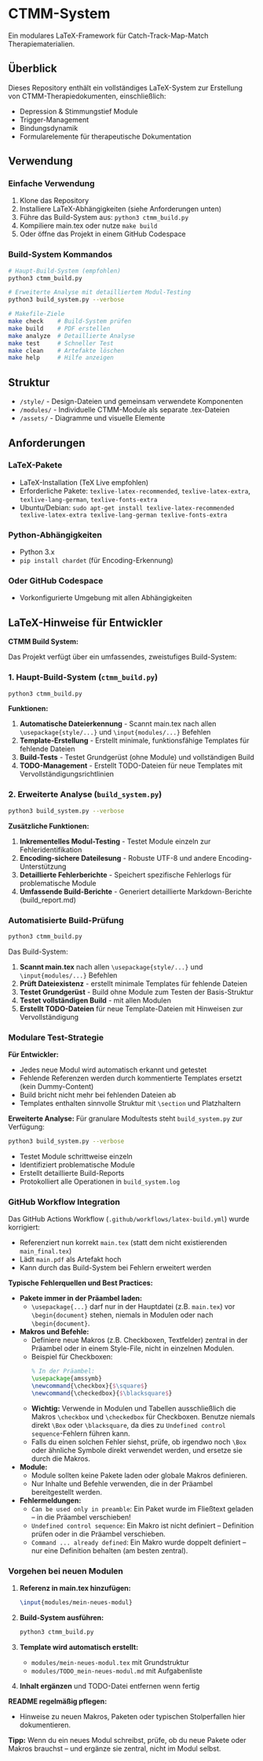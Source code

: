 # CTMM-System

Ein modulares LaTeX-Framework für Catch-Track-Map-Match Therapiematerialien.

## Überblick
Dieses Repository enthält ein vollständiges LaTeX-System zur Erstellung von CTMM-Therapiedokumenten, einschließlich:
- Depression & Stimmungstief Module
- Trigger-Management
- Bindungsdynamik
- Formularelemente für therapeutische Dokumentation

## Verwendung

### Einfache Verwendung
1. Klone das Repository
2. Installiere LaTeX-Abhängigkeiten (siehe Anforderungen unten)
3. Führe das Build-System aus: `python3 ctmm_build.py`
4. Kompiliere main.tex oder nutze `make build`
5. Oder öffne das Projekt in einem GitHub Codespace

### Build-System Kommandos
```bash
# Haupt-Build-System (empfohlen)
python3 ctmm_build.py

# Erweiterte Analyse mit detailliertem Modul-Testing
python3 build_system.py --verbose

# Makefile-Ziele
make check    # Build-System prüfen
make build    # PDF erstellen  
make analyze  # Detaillierte Analyse
make test     # Schneller Test
make clean    # Artefakte löschen
make help     # Hilfe anzeigen
```

## Struktur
- `/style/` - Design-Dateien und gemeinsam verwendete Komponenten
- `/modules/` - Individuelle CTMM-Module als separate .tex-Dateien
- `/assets/` - Diagramme und visuelle Elemente

## Anforderungen

### LaTeX-Pakete
- LaTeX-Installation (TeX Live empfohlen)
- Erforderliche Pakete: `texlive-latex-recommended`, `texlive-latex-extra`, `texlive-lang-german`, `texlive-fonts-extra`
- Ubuntu/Debian: `sudo apt-get install texlive-latex-recommended texlive-latex-extra texlive-lang-german texlive-fonts-extra`

### Python-Abhängigkeiten
- Python 3.x
- `pip install chardet` (für Encoding-Erkennung)

### Oder GitHub Codespace
- Vorkonfigurierte Umgebung mit allen Abhängigkeiten

## LaTeX-Hinweise für Entwickler

**CTMM Build System:**

Das Projekt verfügt über ein umfassendes, zweistufiges Build-System:

### 1. Haupt-Build-System (`ctmm_build.py`)
```bash
python3 ctmm_build.py
```

**Funktionen:**
1. **Automatische Dateierkennung** - Scannt main.tex nach allen `\usepackage{style/...}` und `\input{modules/...}` Befehlen
2. **Template-Erstellung** - Erstellt minimale, funktionsfähige Templates für fehlende Dateien
3. **Build-Tests** - Testet Grundgerüst (ohne Module) und vollständigen Build
4. **TODO-Management** - Erstellt TODO-Dateien für neue Templates mit Vervollständigungsrichtlinien

### 2. Erweiterte Analyse (`build_system.py`)
```bash  
python3 build_system.py --verbose
```

**Zusätzliche Funktionen:**
1. **Inkrementelles Modul-Testing** - Testet Module einzeln zur Fehleridentifikation
2. **Encoding-sichere Dateilesung** - Robuste UTF-8 und andere Encoding-Unterstützung
3. **Detaillierte Fehlerberichte** - Speichert spezifische Fehlerlogs für problematische Module
4. **Umfassende Build-Berichte** - Generiert detaillierte Markdown-Berichte (build_report.md)

### Automatisierte Build-Prüfung
```bash
python3 ctmm_build.py
```

Das Build-System:
1. **Scannt main.tex** nach allen `\usepackage{style/...}` und `\input{modules/...}` Befehlen
2. **Prüft Dateiexistenz** - erstellt minimale Templates für fehlende Dateien
3. **Testet Grundgerüst** - Build ohne Module zum Testen der Basis-Struktur
4. **Testet vollständigen Build** - mit allen Modulen
5. **Erstellt TODO-Dateien** für neue Template-Dateien mit Hinweisen zur Vervollständigung

### Modulare Test-Strategie

**Für Entwickler:**
- Jedes neue Modul wird automatisch erkannt und getestet
- Fehlende Referenzen werden durch kommentierte Templates ersetzt (kein Dummy-Content)
- Build bricht nicht mehr bei fehlenden Dateien ab
- Templates enthalten sinnvolle Struktur mit `\section` und Platzhaltern

**Erweiterte Analyse:**
Für granulare Modultests steht `build_system.py` zur Verfügung:
```bash
python3 build_system.py --verbose
```
- Testet Module schrittweise einzeln
- Identifiziert problematische Module
- Erstellt detaillierte Build-Reports
- Protokolliert alle Operationen in `build_system.log`

### GitHub Workflow Integration

Das GitHub Actions Workflow (`.github/workflows/latex-build.yml`) wurde korrigiert:
- Referenziert nun korrekt `main.tex` (statt dem nicht existierenden `main_final.tex`)
- Lädt `main.pdf` als Artefakt hoch
- Kann durch das Build-System bei Fehlern erweitert werden

**Typische Fehlerquellen und Best Practices:**

- **Pakete immer in der Präambel laden:**
  - `\usepackage{...}` darf nur in der Hauptdatei (z.B. `main.tex`) vor `\begin{document}` stehen, niemals in Modulen oder nach `\begin{document}`.
- **Makros und Befehle:**
  - Definiere neue Makros (z.B. Checkboxen, Textfelder) zentral in der Präambel oder in einem Style-File, nicht in einzelnen Modulen.
  - Beispiel für Checkboxen:
    ```tex
    % In der Präambel:
    \usepackage{amssymb}
    \newcommand{\checkbox}{$\square$}
    \newcommand{\checkedbox}{$\blacksquare$}
    ```
  - **Wichtig:** Verwende in Modulen und Tabellen ausschließlich die Makros `\checkbox` und `\checkedbox` für Checkboxen. Benutze niemals direkt `\Box` oder `\blacksquare`, da dies zu `Undefined control sequence`-Fehlern führen kann.
  - Falls du einen solchen Fehler siehst, prüfe, ob irgendwo noch `\Box` oder ähnliche Symbole direkt verwendet werden, und ersetze sie durch die Makros.
- **Module:**
  - Module sollten keine Pakete laden oder globale Makros definieren.
  - Nur Inhalte und Befehle verwenden, die in der Präambel bereitgestellt werden.
- **Fehlermeldungen:**
  - `Can be used only in preamble`: Ein Paket wurde im Fließtext geladen – in die Präambel verschieben!
  - `Undefined control sequence`: Ein Makro ist nicht definiert – Definition prüfen oder in die Präambel verschieben.
  - `Command ... already defined`: Ein Makro wurde doppelt definiert – nur eine Definition behalten (am besten zentral).

### Vorgehen bei neuen Modulen

1. **Referenz in main.tex hinzufügen:**
   ```tex
   \input{modules/mein-neues-modul}
   ```

2. **Build-System ausführen:**
   ```bash
   python3 ctmm_build.py
   ```

3. **Template wird automatisch erstellt:**
   - `modules/mein-neues-modul.tex` mit Grundstruktur
   - `modules/TODO_mein-neues-modul.md` mit Aufgabenliste

4. **Inhalt ergänzen** und TODO-Datei entfernen wenn fertig

**README regelmäßig pflegen:**
- Hinweise zu neuen Makros, Paketen oder typischen Stolperfallen hier dokumentieren.

**Tipp:**
Wenn du ein neues Modul schreibst, prüfe, ob du neue Pakete oder Makros brauchst – und ergänze sie zentral, nicht im Modul selbst.
